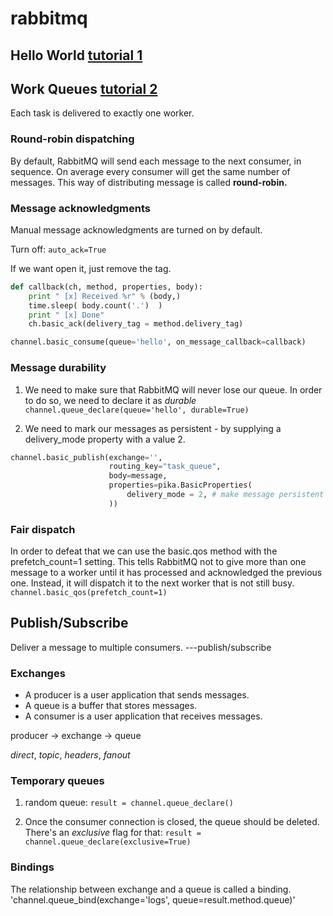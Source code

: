# rabbitmq

## Hello World [tutorial 1](https://www.rabbitmq.com/tutorials/tutorial-one-python.html)

## Work Queues [tutorial 2](https://www.rabbitmq.com/tutorials/tutorial-two-python.html)

Each task is delivered to exactly one worker.

### Round-robin dispatching

By default, RabbitMQ will send each message to the next consumer, in sequence. On average every consumer will get the same number of messages. This way of distributing message is called **round-robin.**

### Message acknowledgments

Manual message acknowledgments are turned on by default.

Turn off:
`auto_ack=True`

If we want open it, just remove the tag.

```python
def callback(ch, method, properties, body):
    print " [x] Received %r" % (body,)
    time.sleep( body.count('.')  )
    print " [x] Done"
    ch.basic_ack(delivery_tag = method.delivery_tag)

channel.basic_consume(queue='hello', on_message_callback=callback)
```

### Message durability

1. We need to make sure that RabbitMQ will never lose our queue. In order to do so, we need to declare it as _durable_
   `channel.queue_declare(queue='hello', durable=True)`

2. We need to mark our messages as persistent - by supplying a delivery_mode property with a value 2.

```python
channel.basic_publish(exchange='',
                      routing_key="task_queue",
                      body=message,
                      properties=pika.BasicProperties(
                          delivery_mode = 2, # make message persistent
                      ))
```

### Fair dispatch

In order to defeat that we can use the basic.qos method with the prefetch_count=1 setting. This tells RabbitMQ not to give more than one message to a worker until it has processed and acknowledged the previous one. Instead, it will dispatch it to the next worker that is not still busy.
`channel.basic_qos(prefetch_count=1)`

## Publish/Subscribe

Deliver a message to multiple consumers. ---publish/subscribe

### Exchanges

- A producer is a user application that sends messages.
- A queue is a buffer that stores messages.
- A consumer is a user application that receives messages.

producer -> exchange -> queue

_direct_, _topic_, _headers_, _fanout_

### Temporary queues

1. random queue:
   `result = channel.queue_declare()`

2. Once the consumer connection is closed, the queue should be deleted. There's an _exclusive_ flag for that:
   `result = channel.queue_declare(exclusive=True)`

### Bindings

The relationship between exchange and a queue is called a binding.
'channel.queue_bind(exchange='logs', queue=result.method.queue)'

